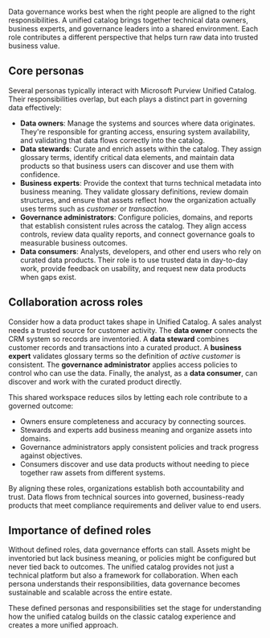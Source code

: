 Data governance works best when the right people are aligned to the right responsibilities. A unified catalog brings together technical data owners, business experts, and governance leaders into a shared environment. Each role contributes a different perspective that helps turn raw data into trusted business value.

## Core personas

Several personas typically interact with Microsoft Purview Unified Catalog. Their responsibilities overlap, but each plays a distinct part in governing data effectively:

- **Data owners**: Manage the systems and sources where data originates. They're responsible for granting access, ensuring system availability, and validating that data flows correctly into the catalog.
- **Data stewards**: Curate and enrich assets within the catalog. They assign glossary terms, identify critical data elements, and maintain data products so that business users can discover and use them with confidence.
- **Business experts**: Provide the context that turns technical metadata into business meaning. They validate glossary definitions, review domain structures, and ensure that assets reflect how the organization actually uses terms such as _customer_ or _transaction_.
- **Governance administrators**: Configure policies, domains, and reports that establish consistent rules across the catalog. They align access controls, review data quality reports, and connect governance goals to measurable business outcomes.
- **Data consumers**: Analysts, developers, and other end users who rely on curated data products. Their role is to use trusted data in day-to-day work, provide feedback on usability, and request new data products when gaps exist.

## Collaboration across roles

Consider how a data product takes shape in Unified Catalog. A sales analyst needs a trusted source for customer activity. The **data owner** connects the CRM system so records are inventoried. A **data steward** combines customer records and transactions into a curated product. A **business expert** validates glossary terms so the definition of _active customer_ is consistent. The **governance administrator** applies access policies to control who can use the data. Finally, the analyst, as a **data consumer**, can discover and work with the curated product directly.

This shared workspace reduces silos by letting each role contribute to a governed outcome:

- Owners ensure completeness and accuracy by connecting sources.
- Stewards and experts add business meaning and organize assets into domains.
- Governance administrators apply consistent policies and track progress against objectives.
- Consumers discover and use data products without needing to piece together raw assets from different systems.

By aligning these roles, organizations establish both accountability and trust. Data flows from technical sources into governed, business-ready products that meet compliance requirements and deliver value to end users.

## Importance of defined roles

Without defined roles, data governance efforts can stall. Assets might be inventoried but lack business meaning, or policies might be configured but never tied back to outcomes. The unified catalog provides not just a technical platform but also a framework for collaboration. When each persona understands their responsibilities, data governance becomes sustainable and scalable across the entire estate.

These defined personas and responsibilities set the stage for understanding how the unified catalog builds on the classic catalog experience and creates a more unified approach.
